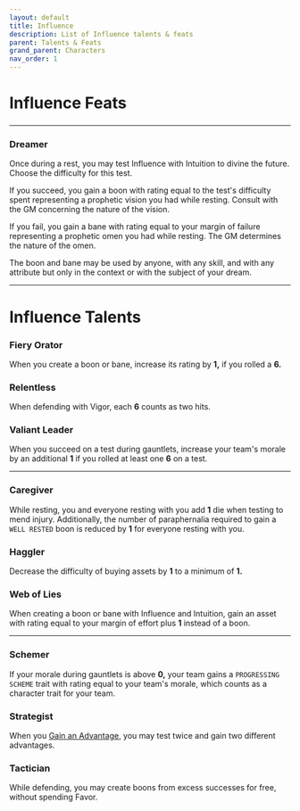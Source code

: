 ```yaml
---
layout: default
title: Influence
description: List of Influence talents & feats
parent: Talents & Feats
grand_parent: Characters
nav_order: 1
---
```


# Influence Feats

###



---

### Dreamer

Once during a rest, you may test Influence with Intuition to divine the future. Choose the difficulty for this test.

If you succeed, you gain a boon with rating equal to the test's difficulty spent representing a prophetic vision you had while resting. Consult with the GM concerning the nature of the vision.

If you fail, you gain a bane with rating equal to your margin of failure representing a prophetic omen you had while resting. The GM determines the nature of the omen.

The boon and bane may be used by anyone, with any skill, and with any attribute but only in the context or with the subject of your dream.

---

###





# Influence Talents

### Fiery Orator

When you create a boon or bane, increase its rating by **1,** if you rolled a **6.**

### Relentless

When defending with Vigor, each **6** counts as two hits.

### Valiant Leader

When you succeed on a test during gauntlets, increase your team's morale by an additional **1** if you rolled at least one **6** on a test.

---

### Caregiver

While resting, you and everyone resting with you add **1** die when testing to mend injury. Additionally, the number of paraphernalia required to gain a `WELL RESTED` boon is reduced by **1** for everyone resting with you.

### Haggler

Decrease the difficulty of buying assets by **1** to a minimum of **1.**

### Web of Lies

When creating a boon or bane with Influence and Intuition, gain an asset with rating equal to your margin of effort plus **1** instead of a boon.

---

### Schemer

If your morale during gauntlets is above **0,** your team gains a `PROGRESSING SCHEME` trait with rating equal to your team's morale, which counts as a character trait for your team.

### Strategist

When you [Gain an Advantage](../../playing-the-game/gauntlets#gaining-an-advantage), you may test twice and gain two different advantages.

### Tactician

While defending, you may create boons from excess successes for free, without spending Favor.
